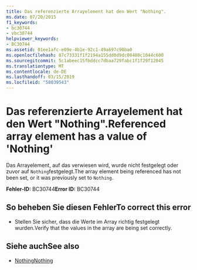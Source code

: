 ```yaml
---
title: Das referenzierte Arrayelement hat den Wert "Nothing".
ms.date: 07/20/2015
f1_keywords:
- bc30744
- vbc30744
helpviewer_keywords:
- BC30744
ms.assetid: 01ee1afc-e09e-4b1e-92c1-49a697c90ba0
ms.openlocfilehash: 87c73331f1f2194a155dd0d9dc00480c1044c600
ms.sourcegitcommit: 5c1abeec15fbddcc7dbaa729fabc1f1f29f12045
ms.translationtype: MT
ms.contentlocale: de-DE
ms.lasthandoff: 03/15/2019
ms.locfileid: "58039543"
---
```

# <a name="referenced-array-element-has-a-value-of-nothing"></a><span data-ttu-id="70d14-102">Das referenzierte Arrayelement hat den Wert "Nothing".</span><span class="sxs-lookup"><span data-stu-id="70d14-102">Referenced array element has a value of 'Nothing'</span></span>
<span data-ttu-id="70d14-103">Das Arrayelement, auf das verwiesen wird, wurde nicht festgelegt oder zuvor auf `Nothing`festgelegt.</span><span class="sxs-lookup"><span data-stu-id="70d14-103">The array element being referenced has not been set, or it was previously set to `Nothing`.</span></span>  
  
 <span data-ttu-id="70d14-104">**Fehler-ID:** BC30744</span><span class="sxs-lookup"><span data-stu-id="70d14-104">**Error ID:** BC30744</span></span>  
  
## <a name="to-correct-this-error"></a><span data-ttu-id="70d14-105">So beheben Sie diesen Fehler</span><span class="sxs-lookup"><span data-stu-id="70d14-105">To correct this error</span></span>  
  
-   <span data-ttu-id="70d14-106">Stellen Sie sicher, dass die Werte im Array richtig festgelegt wurden.</span><span class="sxs-lookup"><span data-stu-id="70d14-106">Verify that the values in the array are being set correctly.</span></span>  
  
## <a name="see-also"></a><span data-ttu-id="70d14-107">Siehe auch</span><span class="sxs-lookup"><span data-stu-id="70d14-107">See also</span></span>

- [<span data-ttu-id="70d14-108">Nothing</span><span class="sxs-lookup"><span data-stu-id="70d14-108">Nothing</span></span>](../../visual-basic/language-reference/nothing.md)
